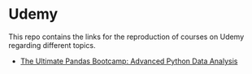# Udemy

This repo contains the links for the reproduction of courses on Udemy regarding different topics.

* [The Ultimate Pandas Bootcamp: Advanced Python Data Analysis](https://github.com/pfrazao/ultimate-pandas-bootcamp)
